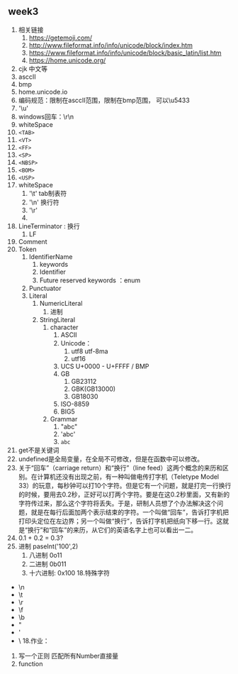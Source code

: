

## week3
1. 相关链接
   1. https://getemoji.com/
   2. http://www.fileformat.info/info/unicode/block/index.htm
   3. https://www.fileformat.info/info/unicode/block/basic_latin/list.htm
   4. https://home.unicode.org/
2. cjk 中文等
3. asccII
4. bmp 
5. home.unicode.io
6.  编码规范：限制在asccII范围，限制在bmp范围， 可以\u5433
7.  '\u'
8.  windows回车：\r\n 
9.  whiteSpace
   1. `<TAB> `
   2. `<VT> `
   3. `<FF> `
   4. `<SP>` 
   5. `<NBSP> `
   6. `<BOM>` 
   7. `<USP>`
   8. whiteSpace
      1. '\t' tab制表符
      2. '\n' 换行符
      3. '\r'
      4. <TAB>
10. LineTerminator : 换行
    1.  LF
11. Comment
12. Token
    1. IdentifierName
       1. keywords
       2. Identifier
       3. Future reserved keywords ：enum
    2. Punctuator
    3. Literal 
       1. NumericLiteral 
          1. 进制
       2. StringLiteral
          1. character
             1. ASCII
             2. Unicode：
                1. utf8   utf-8ma
                2. utf16
             3. UCS U+0000 - U+FFFF  / BMP
             4. GB
                1. GB23112
                2. GBK(GB13000)
                3. GB18030
             5. ISO-8859
             6. BIG5
          2. Grammar
             1. "abc"
             2. 'abc'
             3. `abc`
13. get不是关键词
14. undefined是全局变量，在全局不可修改，但是在函数中可以修改。
15. 关于“回车”（carriage return）和“换行”（line feed）这两个概念的来历和区别。在计算机还没有出现之前，有一种叫做电传打字机（Teletype Model 33）的玩意，每秒钟可以打10个字符。但是它有一个问题，就是打完一行换行的时候，要用去0.2秒，正好可以打两个字符。要是在这0.2秒里面，又有新的字符传过来，那么这个字符将丢失。于是，研制人员想了个办法解决这个问题，就是在每行后面加两个表示结束的字符。一个叫做“回车”，告诉打字机把打印头定位在左边界；另一个叫做“换行”，告诉打字机把纸向下移一行。这就是“换行”和“回车”的来历，从它们的英语名字上也可以看出一二。
16. 0.1 + 0.2 = 0.3?
17. 进制 paseInt('100',2)
    1.  八进制 0o11
    2.  二进制 0b011
    3.  十六进制: 0x100
18.特殊字符
   - \n
   - \t
   - \r
   - \f
   - \b
   - \"
   - \'
   - \\
18.作业：
   1. 写一个正则 匹配所有Number直接量
   2. function 